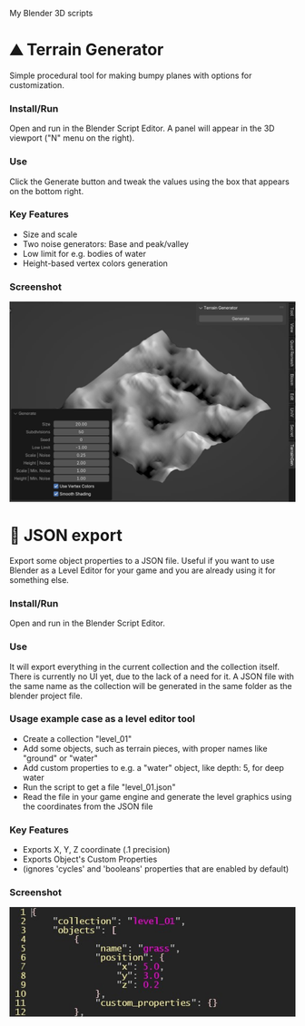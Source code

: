 My Blender 3D scripts

# ⛰️ Terrain Generator
Simple procedural tool for making bumpy planes with options for customization.

### Install/Run
Open and run in the Blender Script Editor. A panel will appear in the 3D viewport ("N" menu on the right).

### Use
Click the Generate button and tweak the values using the box that appears on the bottom right.

### Key Features
- Size and scale
- Two noise generators: Base and peak/valley
- Low limit for e.g. bodies of water
- Height-based vertex colors generation

### Screenshot
![alt text](https://github.com/villesepp/Blender/blob/main/readme%20images/terraingenerator.jpg "Screenshot")


# 📁 JSON export
Export some object properties to a JSON file. Useful if you want to use Blender as a Level Editor for your game and you are already using it for something else.

### Install/Run
Open and run in the Blender Script Editor.

### Use
It will export everything in the current collection and the collection itself. There is currently no UI yet, due to the lack of a need for it. A JSON file with the same name as the collection will be generated in the same folder as the blender project file.

### Usage example case as a level editor tool
- Create a collection "level_01"
- Add some objects, such as terrain pieces, with proper names like "ground" or "water"
- Add custom properties to e.g. a "water" object, like depth: 5, for deep water
- Run the script to get a file "level_01.json"
- Read the file in your game engine and generate the level graphics using the coordinates from the JSON file

### Key Features
- Exports X, Y, Z coordinate (.1 precision)
- Exports Object's Custom Properties
- (ignores 'cycles' and 'booleans' properties that are enabled by default)

### Screenshot
![alt text](https://github.com/villesepp/Blender/blob/main/readme%20images/json.jpg "Screenshot")



